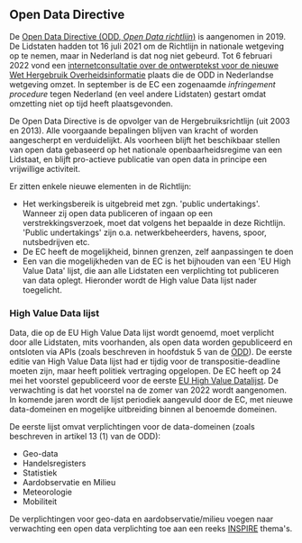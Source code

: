 ## Open Data Directive

De [Open Data Directive (ODD, *Open Data richtlijn*)](https://eur-lex.europa.eu/legal-content/EN/TXT/?qid=1561563110433&uri=CELEX:32019L1024) is aangenomen in 2019. De Lidstaten hadden tot 16 juli 2021 om de Richtlijn in nationale wetgeving op te nemen, maar in Nederland is dat nog niet gebeurd. Tot 6 februari 2022 vond een [internetconsultatie over de ontwerptekst voor de nieuwe Wet Hergebruik Overheidsinformatie](https://www.internetconsultatie.nl/wetimplementatieopendatarichtlijn/b1) plaats die de ODD in Nederlandse wetgeving omzet. In september is de EC een zogenaamde _infringement procedure_ tegen Nederland (en veel andere Lidstaten) gestart omdat omzetting niet op tijd heeft plaatsgevonden.

De Open Data Directive is de opvolger van de Hergebruiksrichtlijn (uit 2003 en 2013). Alle voorgaande bepalingen blijven van kracht of worden aangescherpt en verduidelijkt. Als voorheen blijft het beschikbaar stellen van open data gebaseerd op het nationale openbaarheidsregime van een Lidstaat, en blijft pro-actieve publicatie van open data in principe een vrijwillige activiteit.

Er zitten enkele nieuwe elementen in de Richtlijn:
* Het werkingsbereik is uitgebreid met zgn. 'public undertakings'. Wanneer zij open data publiceren of ingaan op een verstrekkingsverzoek, moet dat volgens het bepaalde in deze Richtlijn. 'Public undertakings' zijn o.a. netwerkbeheerders, havens, spoor, nutsbedrijven etc.
* De EC heeft de mogelijkheid, binnen grenzen, zelf aanpassingen te doen
* Een van die mogelijkheden van de EC is het bijhouden van een 'EU High Value Data' lijst, die aan alle Lidstaten een verplichting tot publiceren van data oplegt. Hieronder wordt de High value Data lijst nader toegelicht.

### High Value Data lijst
Data, die op de EU High Value Data lijst wordt genoemd, moet verplicht door alle Lidstaten, mits voorhanden, als open data worden gepubliceerd en ontsloten via APIs (zoals beschreven in hoofdstuk 5 van de [ODD](#open-data-directive)).
De eerste editie van High Value Data lijst had er tijdig voor de transpositie-deadline moeten zijn, maar heeft politiek vertraging opgelopen. De EC heeft op 24 mei het voorstel gepubliceerd voor de eerste [EU High Value Datalijst](https://ec.europa.eu/info/law/better-regulation/have-your-say/initiatives/12111-Open-data-availability-of-public-datasets_en). De verwachting is dat het voorstel na de zomer van 2022 wordt aangenomen. In komende jaren wordt de lijst periodiek aangevuld door de EC, met nieuwe data-domeinen en mogelijke uitbreiding binnen al benoemde domeinen.

De eerste lijst omvat verplichtingen voor de data-domeinen (zoals beschreven in artikel 13 (1) van de ODD):
* Geo-data
* Handelsregisters
* Statistiek
* Aardobservatie en Milieu
* Meteorologie
* Mobiliteit

De verplichtingen voor geo-data en aardobservatie/milieu voegen naar verwachting een open data verplichting toe aan een reeks [INSPIRE](#inspire-richtlijn) thema's.
